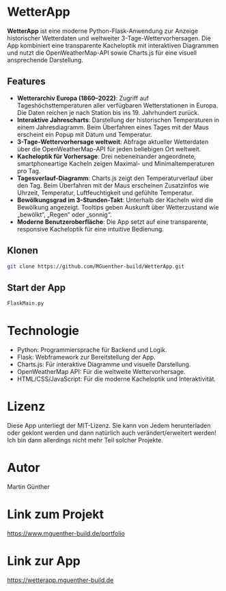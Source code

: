 # WetterApp

**WetterApp** ist eine moderne Python-Flask-Anwendung zur Anzeige historischer Wetterdaten und weltweiter 3-Tage-Wettervorhersagen. Die App kombiniert eine transparente Kacheloptik mit interaktiven Diagrammen und nutzt die OpenWeatherMap-API sowie Charts.js für eine visuell ansprechende Darstellung.

## Features
- **Wetterarchiv Europa (1860–2022)**: Zugriff auf Tageshöchsttemperaturen aller verfügbaren Wetterstationen in Europa. Die Daten reichen je nach Station bis ins 19. Jahrhundert zurück.
- **Interaktive Jahrescharts**: Darstellung der historischen Temperaturen in einem Jahresdiagramm. Beim Überfahren eines Tages mit der Maus erscheint ein Popup mit Datum und Temperatur.
- **3-Tage-Wettervorhersage weltweit**: Abfrage aktueller Wetterdaten über die OpenWeatherMap-API für jeden beliebigen Ort weltweit.
- **Kacheloptik für Vorhersage**: Drei nebeneinander angeordnete, smartphoneartige Kacheln zeigen Maximal- und Minimaltemperaturen pro Tag.
- **Tagesverlauf-Diagramm**: Charts.js zeigt den Temperaturverlauf über den Tag. Beim Überfahren mit der Maus erscheinen Zusatzinfos wie Uhrzeit, Temperatur, Luftfeuchtigkeit und gefühlte Temperatur.
- **Bewölkungsgrad im 3-Stunden-Takt**: Unterhalb der Kacheln wird die Bewölkung angezeigt. Tooltips geben Auskunft über Wetterzustand wie „bewölkt“, „Regen“ oder „sonnig“.
- **Moderne Benutzeroberfläche**: Die App setzt auf eine transparente, responsive Kacheloptik für eine intuitive Bedienung.

## Klonen
   ```bash
   git clone https://github.com/MGuenther-build/WetterApp.git
   ```

## Start der App
   ``` bash
   FlaskMain.py
   ```

# Technologie
* Python: Programmiersprache für Backend und Logik.
* Flask: Webframework zur Bereitstellung der App.
* Charts.js: Für interaktive Diagramme und visuelle Darstellung.
* OpenWeatherMap API: Für die weltweite Wettervorhersage.
* HTML/CSS/JavaScript: Für die moderne Kacheloptik und Interaktivität.

# Lizenz
Diese App unterliegt der MIT-Lizenz. Sie kann von Jedem herunterladen oder geklont werden und dann natürlich auch verändert/erweitert werden! Ich bin dann allerdings nicht mehr Teil solcher Projekte.

# Autor
Martin Günther

# Link zum Projekt
https://www.mguenther-build.de/portfolio

# Link zur App
https://wetterapp.mguenther-build.de
